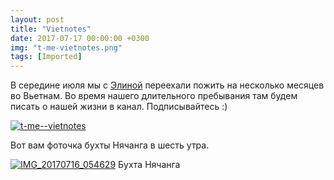 ```yaml
---
layout: post
title: "Vietnotes"
date: 2017-07-17 00:00:00 +0300
img: "t-me-vietnotes.png"
tags: [Imported]
---
```


В середине июля мы с [Элиной](https://krentsler.com/) переехали пожить на несколько месяцев во Вьетнам. Во время нашего длительного пребывания там будем писать о нашей жизни в канал. Подписывайтесь :) 

[![t-me--vietnotes](/blog/assetst-me-vietnotes.png)](https://t.me/vietnotes)

Вот вам фоточка бухты Нячанга в шесть утра.

[![IMG_20170716_054629](/blog/assetsIMG_20170716_054629.jpg)](/blog/assetsIMG_20170716_054629.jpg) Бухта Нячанга